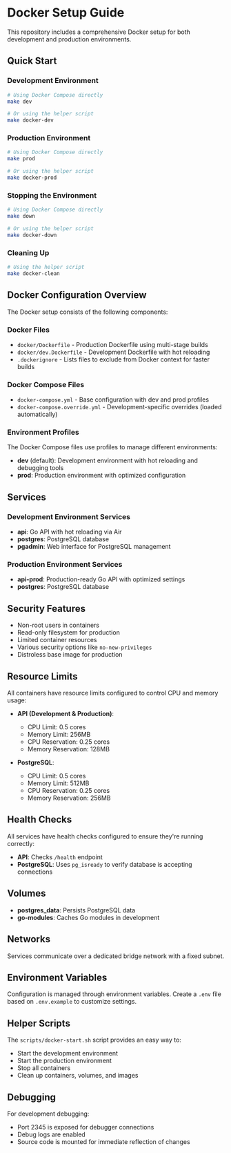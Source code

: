# Docker Setup Guide

This repository includes a comprehensive Docker setup for both development and production environments.

## Quick Start

### Development Environment

```bash
# Using Docker Compose directly
make dev

# Or using the helper script
make docker-dev
```

### Production Environment

```bash
# Using Docker Compose directly
make prod

# Or using the helper script
make docker-prod
```

### Stopping the Environment

```bash
# Using Docker Compose directly
make down

# Or using the helper script
make docker-down
```

### Cleaning Up

```bash
# Using the helper script
make docker-clean
```

## Docker Configuration Overview

The Docker setup consists of the following components:

### Docker Files

- `docker/Dockerfile` - Production Dockerfile using multi-stage builds
- `docker/dev.Dockerfile` - Development Dockerfile with hot reloading
- `.dockerignore` - Lists files to exclude from Docker context for faster builds

### Docker Compose Files

- `docker-compose.yml` - Base configuration with dev and prod profiles
- `docker-compose.override.yml` - Development-specific overrides (loaded automatically)

### Environment Profiles

The Docker Compose files use profiles to manage different environments:

- **dev** (default): Development environment with hot reloading and debugging tools
- **prod**: Production environment with optimized configuration

## Services

### Development Environment Services

- **api**: Go API with hot reloading via Air
- **postgres**: PostgreSQL database
- **pgadmin**: Web interface for PostgreSQL management

### Production Environment Services

- **api-prod**: Production-ready Go API with optimized settings
- **postgres**: PostgreSQL database

## Security Features

- Non-root users in containers
- Read-only filesystem for production
- Limited container resources
- Various security options like `no-new-privileges`
- Distroless base image for production

## Resource Limits

All containers have resource limits configured to control CPU and memory usage:

- **API (Development & Production)**:

  - CPU Limit: 0.5 cores
  - Memory Limit: 256MB
  - CPU Reservation: 0.25 cores
  - Memory Reservation: 128MB

- **PostgreSQL**:
  - CPU Limit: 0.5 cores
  - Memory Limit: 512MB
  - CPU Reservation: 0.25 cores
  - Memory Reservation: 256MB

## Health Checks

All services have health checks configured to ensure they're running correctly:

- **API**: Checks `/health` endpoint
- **PostgreSQL**: Uses `pg_isready` to verify database is accepting connections

## Volumes

- **postgres_data**: Persists PostgreSQL data
- **go-modules**: Caches Go modules in development

## Networks

Services communicate over a dedicated bridge network with a fixed subnet.

## Environment Variables

Configuration is managed through environment variables. Create a `.env` file based on `.env.example` to customize settings.

## Helper Scripts

The `scripts/docker-start.sh` script provides an easy way to:

- Start the development environment
- Start the production environment
- Stop all containers
- Clean up containers, volumes, and images

## Debugging

For development debugging:

- Port 2345 is exposed for debugger connections
- Debug logs are enabled
- Source code is mounted for immediate reflection of changes
